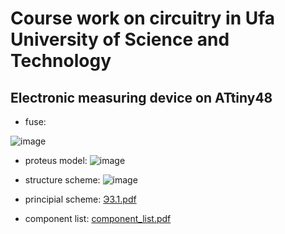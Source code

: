 # Course work on circuitry in Ufa University of Science and Technology 
## Electronic measuring device on ATtiny48

* fuse:

![image](https://github.com/Emile1154/freqCounter/assets/42141666/39a016b0-5fb5-42ce-84bd-2bc27e912266)

* proteus model:
![image](https://github.com/Emile1154/freqCounter/assets/42141666/0afb9545-7abb-4790-872b-97e93f59c83f)

* structure scheme:
![image](https://github.com/Emile1154/freqCounter/assets/42141666/54a19952-0408-4477-a8a9-e4c22d7131f8)

* principial scheme:
[Э3.1.pdf](https://github.com/Emile1154/freqCounter/files/13638932/3.1.pdf)

* component list:
[component_list.pdf](https://github.com/Emile1154/freqCounter/files/13639006/component_list.pdf)

